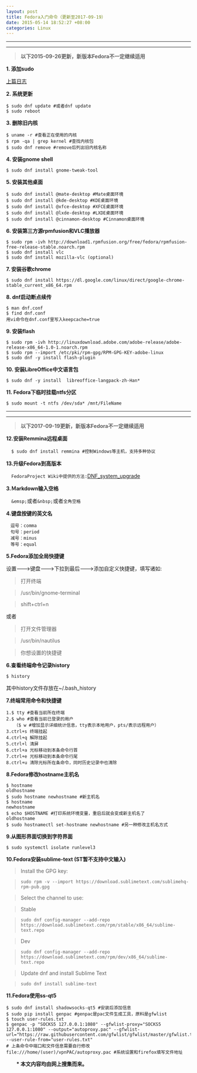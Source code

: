 ```yaml
---
layout: post
title: Fedora入门命令（更新至2017-09-19）
date: 2015-05-14 18:52:27 +08:00
categories: Linux
---
```


------------------------------
------------------------------
> **以下2015-09-26更新，新版本Fedora不一定继续适用**

**1. 添加sudo**

[上篇日志][]

**2. 系统更新**

    $ sudo dnf update #或者dnf update
    $ sudo reboot

**3. 删除旧内核**

    $ uname -r​ #查看正在使用的内核
    $ rpm -qa | grep kernel #查找内核包
    $ sudo dnf remove #remove后列出旧内核名称

**4. 安装gnome shell**
```
$ sudo dnf install gnome-tweak-tool
```
**5. 安装其他桌面**
```
$ sudo dnf install @mate-desktop #Mate桌面环境
$ sudo dnf install @kde-desktop #KDE桌面环境
$ sudo dnf install @xfce-desktop #XFCE桌面环境
$ sudo dnf install @lxde-desktop #LXDE桌面环境
$ sudo dnf install @cinnamon-desktop #Cinnamon桌面环境
```
**6. 安装第三方源rpmfusion和VLC播放器**
```
$ sudo rpm -ivh http://download1.rpmfusion.org/free/fedora/rpmfusion-free-release-stable.noarch.rpm
$ sudo dnf install vlc
$ sudo dnf install mozilla-vlc (optional)
```
**7. 安装谷歌chrome**
```
$ sudo dnf install https://dl.google.com/linux/direct/google-chrome-stable_current_x86_64.rpm
```
**8. dnf启动断点续传**
```
$ man dnf.conf
$ find dnf.conf
用vi命令在dnf.conf里写入keepcache=true​
```
**9. 安装flash**
```
$ sudo rpm -ivh http://linuxdownload.adobe.com/adobe-release/adobe-release-x86_64-1.0-1.noarch.rpm
$ sudo rpm --import /etc/pki/rpm-gpg/RPM-GPG-KEY-adobe-linux
$ ​sudo dnf -y install flash-plugin
```
**10. 安装LibreOffice中文语言包**
```
$ sudo dnf -y install  libreoffice-langpack-zh-Han*
```
**11. Fedora下临时挂载ntfs分区**
```
$ sudo mount -t ntfs /dev/sda* /mnt/FileName
```

------------------------------
------------------------------
> **以下2017-09-19更新，新版本Fedora不一定继续适用**

**12.安装Remmina远程桌面**

　`$ sudo dnf install remmina #控制Windows等主机，支持多种协议`

**13.升级Fedora到高版本**

　`FedoraProject Wiki中提供的方法:`[DNF_system_upgrade](http://fedoraproject.org/wiki/DNF_system_upgrade)

**3.Ｍarkdown输入空格**

　`&emsp;`或者`&nbsp;`或者`全角空格`

**4.键盘按键的英文名**

```
　逗号：comma
　句号：period
　减号：minus
　等号：equal
```
**5.Fedora添加全局快捷键**

设置--->键盘--->下拉到最后--->添加自定义快捷键，填写诸如:

> 打开终端

> /usr/bin/gnome-terminal

> shift+ctrl+n

或者

> 打开文件管理器

> /usr/bin/nautilus

> 你想设置的快捷键

**6.查看终端命令记录history**

`$ history`

其中history文件存放在~/.bash_history

**7.终端常用命令和快捷键**

```
1.$ tty #查看当前所在终端
2.$ who #查看当前已登录的用户
   （$ w #增加显示详细统计信息，tty表示本地用户，pts/表示远程用户）
3.ctrl+s 终端挂起
4.ctrl+q 解除挂起
5.ctrl+l 清屏
6.ctrl+a 光标移动到本条命令行首
7.ctrl+e 光标移动到本条命令行尾
8.ctrl+u 清除光标所在条命令，同时历史记录中也清除

```

**8.Fedora修改hostname主机名**

```
$ hostname
oldhostname
$ sudo hostname newhostname #新主机名
$ hostname
newhostname
$ echo $HOSTNAME #打印系统环境变量，重启后就会变成新主机名了
oldhostname
$ sudo hostnamectl set-hostname newhostname #另一种修改主机名方式
```
**9.从图形界面切换到字符界面**

```
$ sudo systemctl isolate runlevel3
```

**10.Fedora安装sublime-text (ST暂不支持中文输入)**

> Install the GPG key:

>     sudo rpm -v --import https://download.sublimetext.com/sublimehq-rpm-pub.gpg

> Select the channel to use:

> Stable

>     sudo dnf config-manager --add-repo https://download.sublimetext.com/rpm/stable/x86_64/sublime-text.repo

> Dev

>     sudo dnf config-manager --add-repo https://download.sublimetext.com/rpm/dev/x86_64/sublime-text.repo

> Update dnf and install Sublime Text

>     sudo dnf install sublime-text

**11.Fedora使用ss-qt5**

```
$ sudo dnf install shadowsocks-qt5 #安装后添加信息
$ sudo pip install genpac #genpac是pac文件生成工具，原料是gfwlist
$ touch user-rules.txt
$ genpac -p "SOCKS5 127.0.0.1:1080" --gfwlist-proxy="SOCKS5 127.0.0.1:1080" --output="autoproxy.pac" --gfwlist-url="https://raw.githubusercontent.com/gfwlist/gfwlist/master/gfwlist.txt" --user-rule-from="user-rules.txt"
# 上条命令中端口和文件信息需要自行修改
file:///home/(user)/vpnPAC/autoproxy.pac #系统设置和firefox填写文件地址
```


&emsp;&emsp;__* 本文内容均由网上搜集而来。__



[上篇日志]: http://blog.deepcontrol.info/linux/2015/05/14/how-to-use-sudo-in-fedora.html
